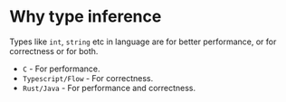 # Why type inference

Types like `int`, `string` etc in language are for better performance, or for correctness or for both.

* `C` - For performance.
* `Typescript/Flow` - For correctness.
* `Rust/Java` - For performance and correctness.

